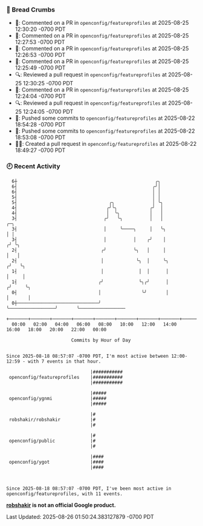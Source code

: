 ### 🍞 Bread Crumbs

 * 💬: Commented on a PR in  `openconfig/featureprofiles` at 2025-08-25 12:30:20 -0700 PDT
 * 💬: Commented on a PR in  `openconfig/featureprofiles` at 2025-08-25 12:27:53 -0700 PDT
 * 💬: Commented on a PR in  `openconfig/featureprofiles` at 2025-08-25 12:26:53 -0700 PDT
 * 💬: Commented on a PR in  `openconfig/featureprofiles` at 2025-08-25 12:25:49 -0700 PDT
 * 🔍: Reviewed a pull request in  `openconfig/featureprofiles` at 2025-08-25 12:30:25 -0700 PDT
 * 💬: Commented on a PR in  `openconfig/featureprofiles` at 2025-08-25 12:24:04 -0700 PDT
 * 🔍: Reviewed a pull request in  `openconfig/featureprofiles` at 2025-08-25 12:24:05 -0700 PDT
 * 🚢: Pushed some commits to `openconfig/featureprofiles` at 2025-08-22 18:54:28 -0700 PDT
 * 🚢: Pushed some commits to `openconfig/featureprofiles` at 2025-08-22 18:53:08 -0700 PDT
 * ✍🏼: Created a pull request in `openconfig/featureprofiles` at 2025-08-22 18:49:27 -0700 PDT

### 🕘 Recent Activity
```
  6┼                                                   ╭╮
  6┤                                                  ╭╯│
  6┤                                                  │ │
  5┤                                                  │ │
  5┤                                  ╭╮              │ ╰╮
  4┤                                 ╭╯╰╮            ╭╯  │
  4┤                                 │  ╰╮           │   │
  3┤                                ╭╯   ╰╮          │   │                      ╭─╮
  3┤                                │     ╰────╮     │   ╰╮                     │ │
  3┤                                │          │    ╭╯    │                    ╭╯ ╰╮
  2┤                               ╭╯          ╰╮   │     │                    │   │
  2┤                               │            ╰╮  │     ╰╮                  ╭╯   ╰╮
  1┤                               │             │  │      │                  │     │
  1┤                              ╭╯             ╰╮╭╯      │                 ╭╯     ╰╮
  0┤                              │               ╰╯       │                 │       │
  0┼──────────────────────────────╯                        ╰─────────────────╯       ╰─────────────────
    +───────+───────+───────+───────+───────+───────+───────+───────+───────+───────+───────+───────+────
  00:00   02:00   04:00   06:00   08:00   10:00   12:00   14:00   16:00   18:00   20:00   22:00   00:00   

						Commits by Hour of Day


Since 2025-08-18 08:57:07 -0700 PDT, I'm most active between 12:00-12:59 - with 7 events in that hour.

```



```
                               |###########
 openconfig/featureprofiles    |###########
                               |###########

                               |#####
 openconfig/ygnmi              |#####
                               |#####

                               |#
 robshakir/robshakir           |#
                               |#

                               |#
 openconfig/public             |#
                               |#

                               |####
 openconfig/ygot               |####
                               |####



Since 2025-08-18 08:57:07 -0700 PDT, I've been most active in openconfig/featureprofiles, with 11 events.

```
**[robshakir](mailto:robjs@google.com) is not an official Google product.**  


Last Updated: 2025-08-26 01:50:24.383127879 -0700 PDT
